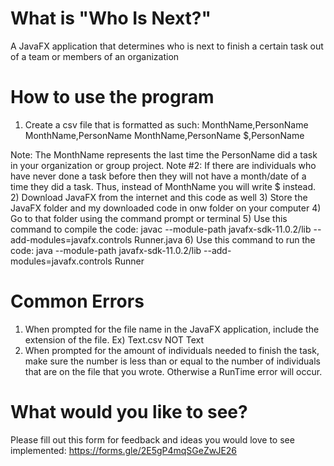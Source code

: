 # What is "Who Is Next?"
A JavaFX application that determines who is next to finish a certain task out of a team or members of an organization
# How to use the program
1) Create a csv file that is formatted as such:
      MonthName,PersonName
      MonthName,PersonName
      MonthName,PersonName
      $,PersonName
      
Note: The MonthName represents the last time the PersonName did a task in your organization or group project.
Note #2: If there are individuals who have never done a task before then they will not have a month/date of a time they did a task. Thus, instead of MonthName you      will write $ instead.
2) Download JavaFX from the internet and this code as well
3) Store the JavaFX folder and my downloaded code in onw folder on your computer
4) Go to that folder using the command prompt or terminal
5) Use this command to compile the code: javac --module-path javafx-sdk-11.0.2/lib --add-modules=javafx.controls Runner.java
6) Use this command to run the code: java --module-path javafx-sdk-11.0.2/lib --add-modules=javafx.controls Runner
# Common Errors
1) When prompted for the file name in the JavaFX application, include the extension of the file. Ex) Text.csv NOT Text
2) When prompted for the amount of individuals needed to finish the task, make sure the number is less than or equal to the number of individuals that are on the file that you wrote. Otherwise a RunTime error will occur.
# What would you like to see?
Please fill out this form for feedback and ideas you would love to see implemented: https://forms.gle/2E5gP4mqSGeZwJE26
